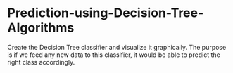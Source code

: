 # Prediction-using-Decision-Tree-Algorithms
Create the Decision Tree classifier and visualize it graphically. The purpose is if we feed any new data to this classifier, it would be able to predict the right class accordingly.
